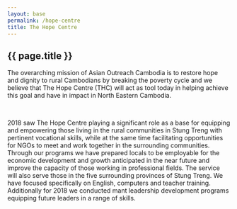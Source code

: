 ```yaml
---
layout: base
permalink: /hope-centre
title: The Hope Centre
---
```

<section class="section section-feature-grey ">
  <div class="container">
    <h2 class="title is-4 aocam-blue">{{ page.title }}</h2>
    <p>The overarching mission of Asian Outreach Cambodia is to restore hope and dignity to rural Cambodians by breaking the poverty cycle and we believe that The Hope Centre (THC) will act as tool today in helping achieve this goal and have in impact in North Eastern Cambodia.</p>
    <br>
    <p>2018 saw The Hope Centre  playing a significant role as a base for equipping and empowering those living in the rural communities in Stung Treng with pertinent vocational skills, while at the same time facilitating opportunities for NGOs to meet and work together in the surrounding communities. Through our programs we have prepared locals to be employable for the economic development and growth anticipated in the near future and improve the capacity of those working in professional fields. The service will also serve those in the five surrounding provinces of Stung Treng.  We have focused specifically on English, computers and teacher training. Additionally for 2018 we conducted mant leadership development programs equipping future leaders in a range of skills.</p>
  </div>
</section>

